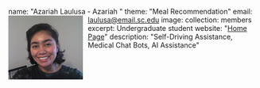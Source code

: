 name: "Azariah Laulusa - Azariah "
theme: "Meal Recommendation"
email: laulusa@email.sc.edu
image: <img src='/images/azariah.jpg' width="150px" style="float:left; margin:0px 10px 0px 0px;">
collection: members
excerpt: Undergraduate student
website: "[Home Page](https://www.linkedin.com/in/azariah-laulusa-9458bb260)"
description: "Self-Driving Assistance, Medical Chat Bots, AI Assistance"  